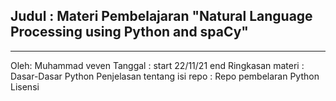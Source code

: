 ## Judul : Materi Pembelajaran "Natural Language Processing using Python and spaCy"
___

 Oleh: Muhammad veven
 Tanggal : start 22/11/21 end 
 Ringkasan materi : Dasar-Dasar Python 
 Penjelasan tentang isi repo : Repo pembelaran Python 
 Lisensi